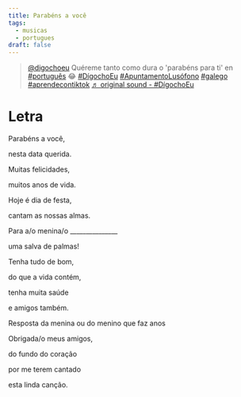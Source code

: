```yaml
---
title: Parabéns a você
tags:
  - musicas
  - portugues
draft: false
---
```

<blockquote class="tiktok-embed" cite="https://www.tiktok.com/@digochoeu/video/7017908479000055045" data-video-id="7017908479000055045" style="max-width: 605px;min-width: 325px;" > <section> <a target="_blank" title="@digochoeu" href="https://www.tiktok.com/@digochoeu">@digochoeu</a> Quéreme tanto como dura o &#39;parabéns para ti&#39; en <a title="português" target="_blank" href="https://www.tiktok.com/tag/portugu%C3%AAs">#português</a> 😂 <a title="dígochoeu" target="_blank" href="https://www.tiktok.com/tag/d%C3%ADgochoeu">#DígochoEu</a> <a title="apuntamentolusófono" target="_blank" href="https://www.tiktok.com/tag/apuntamentolus%C3%B3fono">#ApuntamentoLusófono</a> <a title="galego" target="_blank" href="https://www.tiktok.com/tag/galego">#galego</a> <a title="aprendecontiktok" target="_blank" href="https://www.tiktok.com/tag/aprendecontiktok">#aprendecontiktok</a> <a target="_blank" title="♬ original sound - #DígochoEu" href="https://www.tiktok.com/music/original-sound-7018511465594243846">♬ original sound - #DígochoEu</a> </section> </blockquote> <script async src="https://www.tiktok.com/embed.js"></script>



# Letra 

Parabéns a você,

nesta data querida.

Muitas felicidades,

muitos anos de vida.

Hoje é dia de festa,

cantam as nossas almas.

Para a/o menina/o \_\_\_\_\_\_\_\_\_\_\_\_\_\__

uma salva de palmas!

Tenha tudo de bom, 

do que a vida contém,

tenha muita saúde

e amigos também.

Resposta da menina ou do menino que faz anos

Obrigada/o meus amigos,

do fundo do coração

por me terem cantado

esta linda canção.